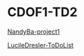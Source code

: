 # CDOF1-TD2

[NandyBa-project1](https://github.com/Decentralized-System/CDOF1-TD2)

[LucileDresler-ToDoList](https://github.com/ilyght/CDOF3-TD1.git)

